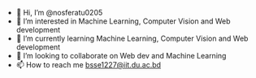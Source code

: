 - 👋 Hi, I’m @nosferatu0205
- 👀 I’m interested in Machine Learning, Computer Vision and Web development
- 🌱 I’m currently learning Machine Learning, Computer Vision and Web development
- 💞️ I’m looking to collaborate on Web dev and Machine Learning
- 📫 How to reach me bsse1227@iit.du.ac.bd  

<!---
nosferatu0205/nosferatu0205 is a ✨ special ✨ repository because its `README.md` (this file) appears on your GitHub profile.
You can click the Preview link to take a look at your changes.
--->
